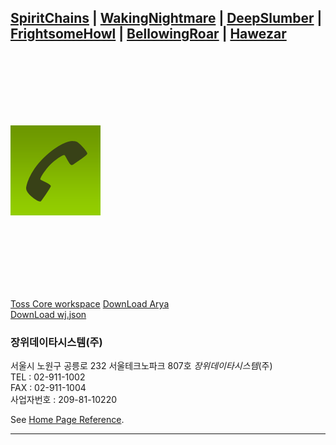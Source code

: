 <!-- # iamwjlee.github.io -->
<!-- [![1](./res/생생한악몽.png)](http://www.j-pos.co.kr/) -->

<!-- 정신사슬 | 생생한악몽 | 깊은잠 | 섬찟한울음소리 | 우레와같은울부짖음  -->
## [SpiritChains](./SpiritChains.md) | [WakingNightmare](./WakingNightmare.md) | [DeepSlumber](./DeepSlumber.md) | [FrightsomeHowl](./FrightsomeHowl.md) | [BellowingRoar](./BellowingRoar.md) | [Hawezar](./Hawezar.md)

<br/>
<br/>
<br/>
<br/>
<br/>
<br/>

![1](./res/1.png) 
   
<br/>
<br/>
<br/>
<br/>
<br/>
<br/>
<!-- 아래사용시 다운로드시 사이트에서 사용할수 없는 파일로 에러나옴 -->
<!-- <a href="mainU.rpm" download>Click to Download</a> -->
   
[Toss Core workspace](https://tossteam.slack.com/)
[DownLoad Arya](https://iamwjlee.github.io/res/mainU.rpm)   
[DownLoad wj.json](https://iamwjlee.github.io/res/wj.json)   

### 장위데이타시스템(주)

서울시 노원구 공릉로 232 서울테크노파크 807호 *장위데이타시스템*(주)   
TEL : 02-911-1002    
FAX : 02-911-1004    
사업자번호 : 209-81-10220  

See [Home Page Reference](http://www.j-pos.co.kr/).

---


